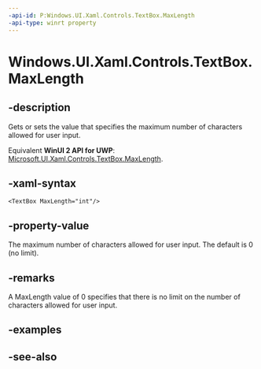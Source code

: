 ```yaml
---
-api-id: P:Windows.UI.Xaml.Controls.TextBox.MaxLength
-api-type: winrt property
---
```


<!-- Property syntax
public int MaxLength { get;  set; }
-->

# Windows.UI.Xaml.Controls.TextBox.MaxLength

## -description
Gets or sets the value that specifies the maximum number of characters allowed for user input.

Equivalent **WinUI 2 API for UWP**: [Microsoft.UI.Xaml.Controls.TextBox.MaxLength](/windows/winui/api/microsoft.ui.xaml.controls.textbox.maxlength).

## -xaml-syntax
```xaml
<TextBox MaxLength="int"/>
```


## -property-value
The maximum number of characters allowed for user input. The default is 0 (no limit).

## -remarks
A MaxLength value of 0 specifies that there is no limit on the number of characters allowed for user input.

## -examples

## -see-also
